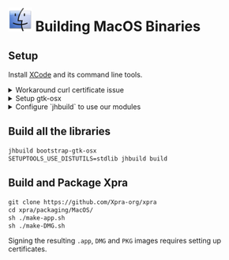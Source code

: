 # ![MacOS](../images/icons/osx.png) Building MacOS Binaries

## Setup
Install [XCode](https://developer.apple.com/xcode/) and its command line tools.

<details>
  <summary>Workaround curl certificate issue</summary>

This step is optional and only needed if curl fails to validate SSL connections.
```shell
curl -k -sSL http://curl.haxx.se/ca/cacert.pem >> cacert.pem
export CURL_CA_BUNDLE=`pwd`/cacert.pem
export SSL_CERT_FILE=`pwd`/cacert.pem
```
On some older versions of MacOS, you may also need:
```shell
git config --global http.sslverify "false"
```
At least initially.
</details>

<details>
  <summary>Setup gtk-osx</summary>

Download the latest version of the [gtk-osx](https://wiki.gnome.org/Projects/GTK/OSX/Building) setup script and run it:
```shell
curl https://raw.githubusercontent.com/Xpra-org/gtk-osx-build/master/gtk-osx-setup.sh
sh gtk-osx-setup.sh
```
This will have installed `jhbuild` in `~/.new_local/bin`, so let's add this to our `$PATH`:
```shell
export PATH=$PATH:~/.new_local/bin/
```
</details>
<details>
  <summary>Configure `jhbuild` to use our modules</summary>

```shell
curl -o ~/.jhbuildrc-custom \
     https://raw.githubusercontent.com/Xpra-org/gtk-osx-build/master/jhbuildrc-custom-xpra
```
Download everything required for the build:
```shell
jhbuild update
```

Optional: install [pandoc](https://pandoc.org/installing.html#macos)
</details>

## Build all the libraries
```shell
jhbuild bootstrap-gtk-osx
SETUPTOOLS_USE_DISTUTILS=stdlib jhbuild build
```

## Build and Package Xpra
```shell
git clone https://github.com/Xpra-org/xpra
cd xpra/packaging/MacOS/
sh ./make-app.sh
sh ./make-DMG.sh
```
Signing the resulting `.app`, `DMG` and `PKG` images requires setting up certificates.
